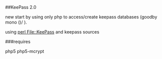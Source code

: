 ##KeePass 2.0

new start by using only php to access/create keepass databases (goodby mono \()/ ).

using [perl File::KeePass](http://search.cpan.org/~rhandom/File-KeePass-2.03/lib/File/KeePass.pm) and keepass sources

###requires

php5 php5-mcrypt 


